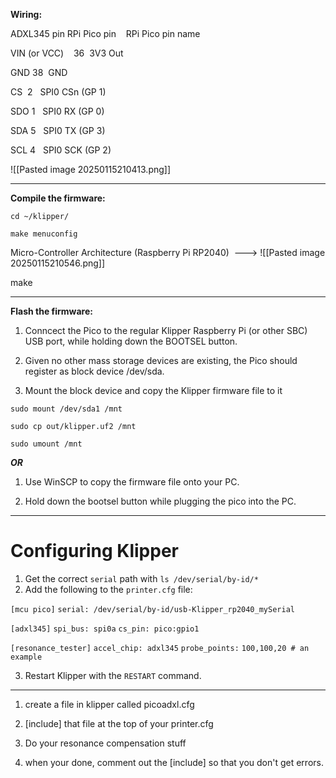 **Wiring:**

  

ADXL345 pin RPi Pico pin    RPi Pico pin name

VIN (or VCC)    36  3V3 Out

GND 38  GND

CS  2   SPI0 CSn (GP 1)

SDO 1   SPI0 RX (GP 0)

SDA 5   SPI0 TX (GP 3)

SCL 4   SPI0 SCK (GP 2)

  ![[Pasted image 20250115210413.png]]

---

  

**Compile the firmware:**

  

`cd ~/klipper/`

`make menuconfig`

Micro-Controller Architecture (Raspberry Pi RP2040)  --->
  ![[Pasted image 20250115210546.png]]


make

  

---

  

**Flash the firmware:**

  
1. Conncect the Pico to the regular Klipper Raspberry Pi (or other SBC) USB port, while holding down the BOOTSEL button.

2. Given no other mass storage devices are existing, the Pico should register as block device /dev/sda.

3. Mount the block device and copy the Klipper firmware file to it


`sudo mount /dev/sda1 /mnt`

`sudo cp out/klipper.uf2 /mnt`

`sudo umount /mnt`

***OR***

1. Use WinSCP to copy the firmware file onto your PC.

2. Hold down the bootsel button while plugging the pico into the PC.

---

# Configuring Klipper

1. Get the correct `serial` path with `ls /dev/serial/by-id/*`
2. Add the following to the `printer.cfg` file:

`[mcu pico]`
`serial: /dev/serial/by-id/usb-Klipper_rp2040_mySerial`

`[adxl345]`
`spi_bus: spi0a`
`cs_pin: pico:gpio1`

`[resonance_tester]`
`accel_chip: adxl345`
`probe_points:`
    `100,100,20 # an example`


3. Restart Klipper with the `RESTART` command.

---

1. create a file in klipper called picoadxl.cfg

2. [include] that file at the top of your printer.cfg

3. Do your resonance compensation stuff

4. when your done, comment out the [include] so that you don't get errors.